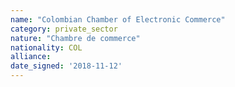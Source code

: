 ```yaml
---
name: "Colombian Chamber of Electronic Commerce"
category: private_sector
nature: "Chambre de commerce"
nationality: COL
alliance: 
date_signed: '2018-11-12'
---
```

    